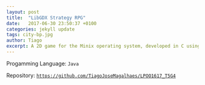 ```yaml
---
layout: post
title:  "LibGDX Strategy RPG"
date:   2017-06-30 23:50:37 +0100
categories: jekyll update
tags: city-bp.jpg
author: Tiago
excerpt: A 2D game for the Minix operating system, developed in C using only the C standard library and Minix's OS API.
---
```


Progamming Language: `Java`

Repository: [`https://github.com/TiagoJoseMagalhaes/LPOO1617_T5G4`](https://github.com/TiagoJoseMagalhaes/LPOO1617_T5G4)